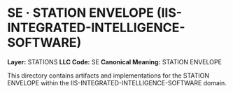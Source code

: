 # SE · STATION ENVELOPE (IIS-INTEGRATED-INTELLIGENCE-SOFTWARE)

**Layer:** STATIONS
**LLC Code:** SE
**Canonical Meaning:** STATION ENVELOPE

This directory contains artifacts and implementations for the STATION ENVELOPE within the IIS-INTEGRATED-INTELLIGENCE-SOFTWARE domain.
